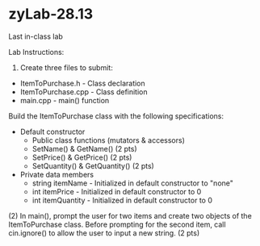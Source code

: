 # zyLab-28.13
Last in-class lab

Lab Instructions: 
1) Create three files to submit:

- ItemToPurchase.h - Class declaration
- ItemToPurchase.cpp - Class definition
- main.cpp - main() function
  
Build the ItemToPurchase class with the following specifications:

- Default constructor
  - Public class functions (mutators & accessors)
  - SetName() & GetName() (2 pts)
  - SetPrice() & GetPrice() (2 pts)
  - SetQuantity() & GetQuantity() (2 pts)
- Private data members
  - string itemName - Initialized in default constructor to "none"
  - int itemPrice - Initialized in default constructor to 0
  - int itemQuantity - Initialized in default constructor to 0
    
(2) In main(), prompt the user for two items and create two objects of the ItemToPurchase class. 
Before prompting for the second item, call cin.ignore() to allow the user to input a new string. (2 pts)
